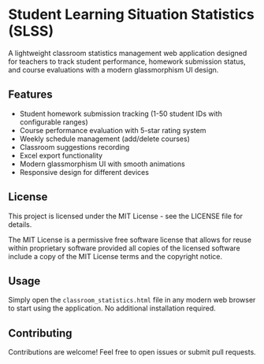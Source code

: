 # Student Learning Situation Statistics (SLSS)

A lightweight classroom statistics management web application designed for teachers to track student performance, homework submission status, and course evaluations with a modern glassmorphism UI design.

## Features

- Student homework submission tracking (1-50 student IDs with configurable ranges)
- Course performance evaluation with 5-star rating system
- Weekly schedule management (add/delete courses)
- Classroom suggestions recording
- Excel export functionality
- Modern glassmorphism UI with smooth animations
- Responsive design for different devices

## License

This project is licensed under the MIT License - see the LICENSE file for details.

The MIT License is a permissive free software license that allows for reuse within proprietary software provided all copies of the licensed software include a copy of the MIT License terms and the copyright notice.

## Usage

Simply open the `classroom_statistics.html` file in any modern web browser to start using the application. No additional installation required.

## Contributing

Contributions are welcome! Feel free to open issues or submit pull requests.